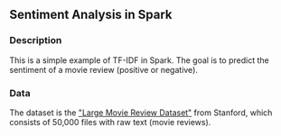## Sentiment Analysis in Spark

### Description
This is a simple example of TF-IDF in Spark. The goal is to predict the sentiment of a movie review (positive or negative).

### Data
The dataset is the ["Large Movie Review Dataset"](http://ai.stanford.edu/~amaas/data/sentiment/) from Stanford, which consists of 50,000 files with raw text (movie reviews).


